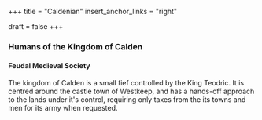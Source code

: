 +++
title = "Caldenian"
insert_anchor_links = "right"

draft = false
+++

### Humans of the Kingdom of Calden
#### Feudal Medieval Society
The kingdom of Calden is a small fief controlled by the King Teodric. It is centred around the castle town of Westkeep, and has a hands-off approach to the lands under it's control, requiring only taxes from the its towns and men for its army when requested.

